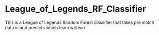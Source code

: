 # League_of_Legends_RF_Classifier
This is a League of Legends Random Forest classifier that takes pre match data in and predicts which team will win
